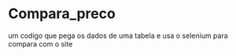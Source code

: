 # Compara_preco
 um codigo que pega os dados de uma tabela e usa o selenium para compara com o site
